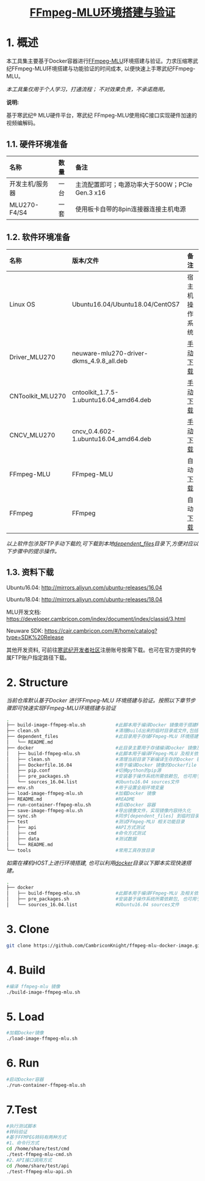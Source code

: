 <p align="center">
    <a href="https://gitee.com/cambriconknight/ffmpeg-mlu-docker-image">
        <h1 align="center">FFmpeg-MLU环境搭建与验证</h1>
    </a>
</p>

# 1. 概述

本工具集主要基于Docker容器进行[FFmpeg-MLU](https://github.com/Cambricon/ffmpeg-mlu)环境搭建与验证。力求压缩寒武纪FFmpeg-MLU环境搭建与功能验证的时间成本, 以便快速上手寒武纪FFmpeg-MLU。

*本工具集仅用于个人学习，打通流程； 不对效果负责，不承诺商用。*

**说明:**

基于寒武纪® MLU硬件平台，寒武纪 FFmpeg-MLU使用纯C接口实现硬件加速的视频编解码。

## 1.1. 硬件环境准备

| 名称            | 数量       | 备注                |
| :-------------- | :--------- | :------------------ |
| 开发主机/服务器 | 一台       |主流配置即可；电源功率大于500W；PCIe Gen.3 x16 |
| MLU270-F4/S4    | 一套       |使用板卡自带的8pin连接器连接主机电源|

## 1.2. 软件环境准备

| 名称                   | 版本/文件                                    | 备注            |
| :-------------------- | :-------------------------------             | :--------------- |
| Linux OS              | Ubuntu16.04/Ubuntu18.04/CentOS7   | 宿主机操作系统   |
| Driver_MLU270         | neuware-mlu270-driver-dkms_4.9.8_all.deb    | [手动下载](ftp://username@download.cambricon.com:8821/product/GJD/MLU270/1.7.604/Ubuntu16.04/Driver/neuware-mlu270-driver-dkms_4.9.8_all.deb)   |
| CNToolkit_MLU270      | cntoolkit_1.7.5-1.ubuntu16.04_amd64.deb   | [手动下载](ftp://username@download.cambricon.com:8821/product/GJD/MLU270/1.7.604/Ubuntu16.04/CNToolkit/cntoolkit_1.7.5-1.ubuntu16.04_amd64.deb)   |
| CNCV_MLU270           | cncv_0.4.602-1.ubuntu16.04_amd64.deb    | [手动下载](ftp://username@download.cambricon.com:8821/product/GJD/MLU270/1.7.604/Ubuntu16.04/CNCV/cncv_0.4.602-1.ubuntu16.04_amd64.deb)   |
| FFmpeg-MLU            | FFmpeg-MLU   | 自动[下载](https://github.com/Cambricon/ffmpeg-mlu)    |
| FFmpeg                | FFmpeg   | 自动[下载](https://gitee.com/mirrors/ffmpeg.git)    |

*以上软件包涉及FTP手动下载的,可下载到本地[dependent_files](./dependent_files)目录下,方便对应以下步骤中的提示操作。*

## 1.3. 资料下载

Ubuntu16.04: http://mirrors.aliyun.com/ubuntu-releases/16.04

Ubuntu18.04: http://mirrors.aliyun.com/ubuntu-releases/18.04

MLU开发文档: https://developer.cambricon.com/index/document/index/classid/3.html

Neuware SDK: https://cair.cambricon.com/#/home/catalog?type=SDK%20Release

其他开发资料, 可前往[寒武纪开发者社区](https://developer.cambricon.com)注册账号按需下载。也可在官方提供的专属FTP账户指定路径下载。

# 2. Structure

*当前仓库默认基于Docker 进行FFmpeg-MLU 环境搭建与验证。按照以下章节步骤即可快速实现FFmpeg-MLU环境搭建与验证*

```bash
.
├── build-image-ffmpeg-mlu.sh           #此脚本用于编译Docker 镜像用于搭建FFmpeg-MLU 环境
├── clean.sh                            #清理Build出来的临时目录或文件,包括镜像文件,已加载的镜像,已加载的容器等
├── dependent_files                     #此目录用于存储FFmpeg-MLU 环境搭建与验证所依赖的文件
│   └── README.md
├── docker                              #此目录主要用于存储编译Docker 镜像及验证FFmpeg-MLU 所需依赖文件
│   ├── build-ffmpeg-mlu.sh             #此脚本用于编译FFmpeg-MLU 及相关依赖项, 也可用于裸机下环境搭建
│   ├── clean.sh                        #清理当前目录下新编译生存的Docker 镜像文件
│   ├── Dockerfile.16.04                #用于编译Docker 镜像的Dockerfile 文件
│   ├── pip.conf                        #切换python的pip源
│   ├── pre_packages.sh                 #安装基于操作系统所需依赖包, 也可用于裸机下环境搭建
│   └── sources_16.04.list              #Ubuntu16.04 sources文件
├── env.sh                              #用于设置全局环境变量
├── load-image-ffmpeg-mlu.sh            #加载Docker 镜像
├── README.md                           #README
├── run-container-ffmpeg-mlu.sh         #启动Docker 容器
├── save-image-ffmpeg-mlu.sh            #导出镜像文件，实现镜像内容持久化
├── sync.sh                             #同步[dependent_files] 到临时目录[ffmpeg-mlu]
├── test                                #测试FFmpeg-MLU 相关功能目录
│   ├── api                             #API方式测试
│   ├── cmd                             #命令方式测试
│   ├── data                            #测试数据
│   └── README.md
└── tools                               #常用工具存放目录
```

*如需在裸机HOST上进行环境搭建, 也可以利用[docker](./docker)目录以下脚本实现快速搭建。*

```bash
.
├── docker
│   ├── build-ffmpeg-mlu.sh             #此脚本用于编译FFmpeg-MLU 及相关依赖项, 也可用于裸机下环境搭建
│   ├── pre_packages.sh                 #安装基于操作系统所需依赖包, 也可用于裸机下环境搭建
│   └── sources_16.04.list              #Ubuntu16.04 sources文件
```

# 3. Clone
```bash
git clone https://github.com/CambriconKnight/ffmpeg-mlu-docker-image.git
```

# 4. Build
```bash
#编译 ffmpeg-mlu 镜像
./build-image-ffmpeg-mlu.sh
```

# 5. Load
```bash
#加载Docker镜像
./load-image-ffmpeg-mlu.sh
```

# 6. Run
```bash
#启动Docker容器
./run-container-ffmpeg-mlu.sh
```

# 7.Test
```bash
#执行测试脚本
#转码验证
#基于FFMPEG转码有两种方式
#1、命令行方式
cd /home/share/test/cmd
./test-ffmpeg-mlu-cmd.sh
#2、API接口调用方式
cd /home/share/test/api
./test-ffmpeg-mlu-api.sh
```
